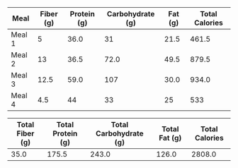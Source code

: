 | Meal   | Fiber (g) | Protein (g) | Carbohydrate (g) | Fat (g) | Total Calories |
|--------|-----------|-------------|------------------|---------|----------------|
| Meal 1 | 5 | 36.0 | 31 | 21.5 | 461.5 |
| Meal 2 | 13 | 36.5 | 72.0 | 49.5 | 879.5 |
| Meal 3 | 12.5 | 59.0 | 107 | 30.0 | 934.0 |
| Meal 4 | 4.5 | 44 | 33 | 25 | 533 |


| Total Fiber (g) | Total Protein (g) | Total Carbohydrate (g) | Total Fat (g) | Total Calories |
|-----------------|-------------------|------------------------|---------------|----------------|
| 35.0 | 175.5 | 243.0 | 126.0 | 2808.0 |
